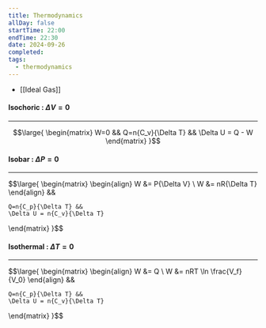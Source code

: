```yaml
---
title: Thermodynamics
allDay: false
startTime: 22:00
endTime: 22:30
date: 2024-09-26
completed: 
tags:
  - thermodynamics
---
```

- [[Ideal Gas]]

#### **Isochoric** : $\Delta V = 0$
---
$$\large{
\begin{matrix} 
	W=0 &&
	Q=n{C_v}{\Delta T} &&
	\Delta U = Q - W 
\end{matrix}
}$$

#### **Isobar** : $\Delta P = 0$
---
$$\large{
\begin{matrix}
	\begin{align}
		W &= P{\Delta V} \\
		W &= nR{\Delta T} 
	\end{align} &&
	
	

	Q=n{C_p}{\Delta T} &&
	\Delta U = n{C_v}{\Delta T}
\end{matrix}
}$$

#### **Isothermal** : $\Delta T = 0$
---
$$\large{
\begin{matrix}
	\begin{align}
		W &= Q \\
		W &= nRT \ln \frac{V_f}
						{V_0}
	\end{align} &&
	
	Q=n{C_p}{\Delta T} &&
	\Delta U = n{C_v}{\Delta T}
\end{matrix}
}$$

